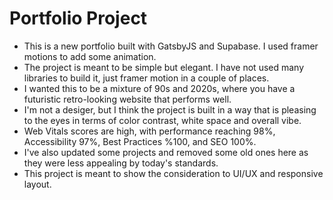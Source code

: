 # Portfolio Project
- This is a new portfolio built with GatsbyJS and Supabase. I used framer motions to add some animation. 
- The project is meant to be simple but elegant. I have not used many libraries to build it, just framer motion in a couple of places. 
- I wanted this to be a mixture of 90s and 2020s, where you have a futuristic retro-looking website that performs well.
- I'm not a desiger, but I think the project is built in a way that is pleasing to the eyes in terms of color contrast, white space and overall vibe. 
- Web Vitals scores are high, with performance reaching 98%, Accessibility 97%, Best Practices %100, and SEO 100%.
- I've also updated some projects and removed some old ones here as they were less appealing by today's standards.
- This project is meant to show the consideration to UI/UX and responsive layout.